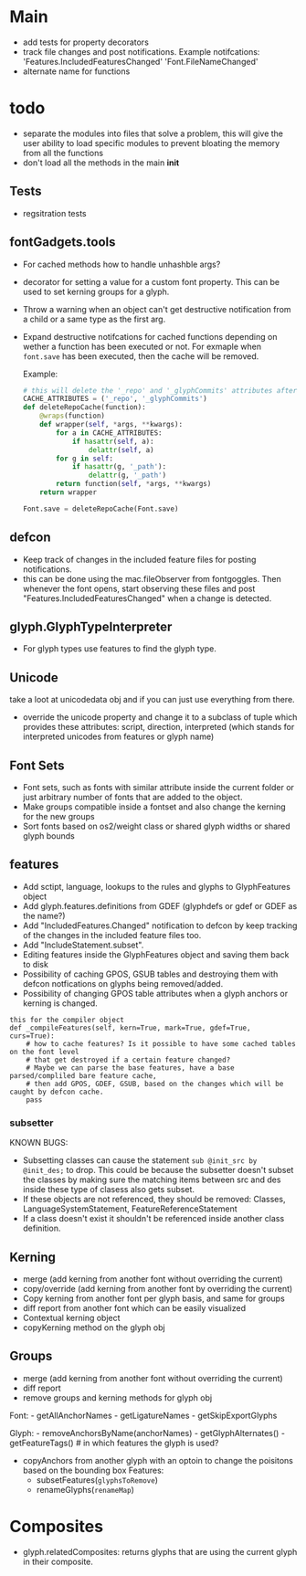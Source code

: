 # Main
- add tests for property decorators
- track file changes and post notifications. Example notifcations:
    'Features.IncludedFeaturesChanged'
    'Font.FileNameChanged'
- alternate name for functions

# todo
- separate the modules into files that solve a problem, this will give the user ability
  to load specific modules to prevent bloating the memory from all the functions
- don't load all the methods in the main __init__


## Tests
- regsitration tests

## fontGadgets.tools
- For cached methods how to handle unhashble args?
- decorator for setting a value for a custom font property. This can be used to
  set kerning groups for a glyph.
- Throw a warning when an object can't get destructive notification from a
  child or a same type as the first arg.
- Expand destructive notifcations for cached functions depending on wether a function
  has been executed or not. For exmaple when `font.save` has been executed, then the
  cache will be removed.

  Example:
    ```py
    # this will delete the '_repo' and '_glyphCommits' attributes after font save
    CACHE_ATTRIBUTES = ('_repo', '_glyphCommits')
    def deleteRepoCache(function):
        @wraps(function)
        def wrapper(self, *args, **kwargs):
            for a in CACHE_ATTRIBUTES:
                if hasattr(self, a):
                    delattr(self, a)
            for g in self:
                if hasattr(g, '_path'):
                    delattr(g, '_path')
            return function(self, *args, **kwargs)
        return wrapper

    Font.save = deleteRepoCache(Font.save)
    ```

## defcon
- Keep track of changes in the included feature files for posting notifications.
- this can be done using the mac.fileObserver from fontgoggles. Then whenever the font
opens, start observing these files and post "Features.IncludedFeaturesChanged"
when a change is detected.

## glyph.GlyphTypeInterpreter
- For glyph types use features to find the glyph type. 

## Unicode
take a loot at unicodedata obj and if you can just use everything from there.
- override the unicode property and change it to a subclass of tuple which provides
  these attributes: script, direction, interpreted (which stands for interpreted
  unicodes from features or glyph name)

## Font Sets
- Font sets, such as fonts with similar attribute inside the current folder or just
  arbitrary number of fonts that are added to the object.
- Make groups compatible inside a fontset and also change the kerning for the new groups
- Sort fonts based on os2/weight class or shared glyph widths or shared glyph bounds

## features
- Add sctipt, language, lookups to the rules and glyphs to GlyphFeatures object
- Add glyph.features.definitions from GDEF (glyphdefs or gdef or GDEF as the name?)
- Add "IncludedFeatures.Changed" notification to defcon by keep tracking of the changes
  in the included feature files too.
- Add "IncludeStatement.subset".
- Editing features inside the GlyphFeatures object and saving them back to disk
- Possibility of caching GPOS, GSUB tables and destroying them with defcon notfications
  on glyphs being removed/added.
- Possibility of changing GPOS table attributes when a glyph anchors or kerning is changed.
```
this for the compiler object
def _compileFeatures(self, kern=True, mark=True, gdef=True, curs=True):
    # how to cache features? Is it possible to have some cached tables on the font level
    # that get destroyed if a certain feature changed? 
    # Maybe we can parse the base features, have a base parsed/compliled bare feature cache,
    # then add GPOS, GDEF, GSUB, based on the changes which will be caught by defcon cache.
    pass
```

### subsetter
KNOWN BUGS:
- Subsetting classes can cause the statement `sub @init_src by @init_des;` to drop. This
  could be because the subsetter doesn't subset the classes by making sure the matching
  items between src and des inside these type of clasess also gets subset.
- If these objects are not referenced, they should be removed:
    Classes, LanguageSystemStatement, FeatureReferenceStatement
- If a class doesn't exist it shouldn't be referenced inside another class
    definition.

## Kerning
- merge (add kerning from another font without overriding the current)
- copy/override (add kerning from another font by overriding the current)
- Copy kerning from another font per glyph basis, and same for groups
- diff report from another font which can be easily visualized
- Contextual kerning object
- copyKerning method on the glyph obj

## Groups
- merge (add kerning from another font without overriding the current)
- diff report
- remove groups and kerning methods for glyph obj

Font:
	- getAllAnchorNames
	- getLigatureNames
	- getSkipExportGlyphs

Glyph:
	- removeAnchorsByName(anchorNames)
	- getGlyphAlternates()
	- getFeatureTags() # in which features the glyph is used?
  - copyAnchors from another glyph with an optoin to change the poisitons 
  based on the bounding box
Features:
	- subsetFeatures(`glyphsToRemove`)
	- renameGlyphs(`renameMap`)

# Composites
- glyph.relatedComposites: returns glyphs that are using the current glyph in their composite.